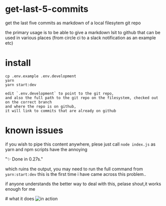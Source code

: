 # get-last-5-commits
get the last five commits as markdown of a local filesytem git repo

the primary usage is to be able to give a markdown lsit to github
that can be used in various places (from circle ci to a slack notification as an example etc)

# install

```
cp .env.example .env.development
yarn
yarn start:dev

edit `.env.development` to point to the git repo,
and also the full path to the git repo on the filesystem, checked out on the correct branch
and where the repo is on github,
it will link to commits that are already on github
```

# known issues

if you wish to pipe this content anywhere, plese just call `node index.js`
as yarn and npm scripts have the annoying

"✨  Done in 0.27s."

which ruins the output, you may need to run the full command from `yarn:start:dev`
this is the first time i have came across this problem..

if anyone understands the better way to deal with this, pelase shout,it works enough for me

# what it does
![in action](https://user-images.githubusercontent.com/248888/79405680-f8877f80-7f8c-11ea-97f2-1dea73702c33.gif)
